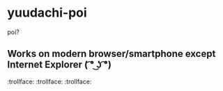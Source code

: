 # yuudachi-poi
poi?

## Works on modern browser/smartphone except Internet Explorer ( ͡° ͜ʖ ͡°)
:trollface: :trollface: :trollface: